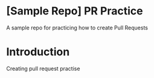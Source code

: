 # [Sample Repo] PR Practice
A sample repo for practicing how to create Pull Requests

# Introduction
Creating pull request practise
